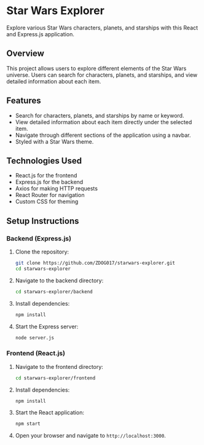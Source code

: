 # Star Wars Explorer

Explore various Star Wars characters, planets, and starships with this React and Express.js application.

## Overview

This project allows users to explore different elements of the Star Wars universe. Users can search for characters, planets, and starships, and view detailed information about each item.

## Features

- Search for characters, planets, and starships by name or keyword.
- View detailed information about each item directly under the selected item.
- Navigate through different sections of the application using a navbar.
- Styled with a Star Wars theme.

## Technologies Used

- React.js for the frontend
- Express.js for the backend
- Axios for making HTTP requests
- React Router for navigation
- Custom CSS for theming

## Setup Instructions

### Backend (Express.js)

1. Clone the repository:
    ```bash
    git clone https://github.com/ZDOG017/starwars-explorer.git
    cd starwars-explorer
    ```

2. Navigate to the backend directory:
    ```bash
    cd starwars-explorer/backend
    ```

3. Install dependencies:
    ```bash
    npm install
    ```

4. Start the Express server:
    ```bash
    node server.js
    ```

### Frontend (React.js)

1. Navigate to the frontend directory:
    ```bash
    cd starwars-explorer/frontend
    ```

2. Install dependencies:
    ```bash
    npm install
    ```

3. Start the React application:
    ```bash
    npm start
    ```

4. Open your browser and navigate to `http://localhost:3000`.
